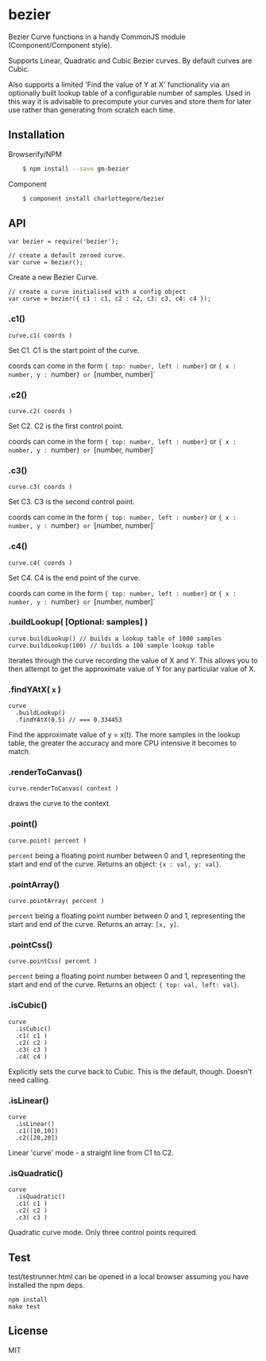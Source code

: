 # bezier

  Bezier Curve functions in a handy CommonJS module (Component/Component style).
  
  Supports Linear, Quadratic and Cubic Bezier curves. By default curves are Cubic.
  
  Also supports a limited 'Find the value of Y at X' functionality via an optionally built lookup table of a configurable number of samples. Used in this
  way it is advisable to precompute your curves and store them for later use rather than generating from scratch each time.

## Installation

Browserify/NPM

```sh
    $ npm install --save gm-bezier
```

Component

```sh
    $ component install charlottegore/bezier
```

## API

    var bezier = require('bezier');
    
    // create a default zeroed curve.
    var curve = bezier();
  
  Create a new Bezier Curve.
  
    // create a curve initialised with a config object
    var curve = bezier({ c1 : c1, c2 : c2, c3: c3, c4: c4 });

### .c1()

    curve.c1( coords )

  Set C1. C1 is the start point of the curve.

  coords can come in the form `{ top: number, left : number}` or `{ x : number, y : `number`} or `[number, number]`

### .c2()

    curve.c2( coords )

  Set C2. C2 is the first control point.

  coords can come in the form `{ top: number, left : number}` or `{ x : number, y : `number`} or `[number, number]`


### .c3()

    curve.c3( coords )

  Set C3. C3 is the second control point.

  coords can come in the form `{ top: number, left : number}` or `{ x : number, y : `number`} or `[number, number]`

### .c4()

    curve.c4( coords )

  Set C4. C4 is the end point of the curve.

  coords can come in the form `{ top: number, left : number}` or `{ x : number, y : `number`} or `[number, number]`

### .buildLookup( [Optional: samples] )

    curve.buildLookup() // builds a lookup table of 1000 samples
    curve.buildLookup(100) // builds a 100 sample lookup table
    
  Iterates through the curve recording the value of X and Y. This allows you to then attempt to get the approximate value of Y for any particular value of X.
  
### .findYAtX( `x` )

    curve
      .buildLookup()
      .findYAtX(0.5) // === 0.334453
      
  Find the approximate value of y = x(t). The more samples in the lookup table, the greater the accuracy and more CPU intensive it becomes to match. 

### .renderToCanvas()

    curve.renderToCanvas( context )

  draws the curve to the context. 

### .point()

    curve.point( percent ) 

  `percent` being a floating point number between 0 and 1, representing the start and end of the curve. Returns an object: `{x : val, y: val}`.

### .pointArray()

    curve.pointArray( percent )

  `percent` being a floating point number between 0 and 1, representing the start and end of the curve. Returns an array: `[x, y]`.

### .pointCss()

    curve.pointCss( percent )

  `percent` being a floating point number between 0 and 1, representing the start and end of the curve. Returns an object: `{ top: val, left: val}`.

    
### .isCubic()

    curve
      .isCubic()
      .c1( c1 )
      .c2( c2 )
      .c3( c3 )
      .c4( c4 )
      
  Explicitly sets the curve back to Cubic. This is the default, though. Doesn't need calling.
    
### .isLinear()

    curve
      .isLinear()
      .c1([10,10])
      .c2([20,20])
      
  Linear 'curve' mode - a straight line from C1 to C2.
  
### .isQuadratic()

    curve
      .isQuadratic()
      .c1( c1 )
      .c2( c2 )
      .c3( c3 )
      
  Quadratic curve mode. Only three control points required.

## Test

  test/testrunner.html can be opened in a local browser assuming you have installed the npm deps.

    npm install
    make test

## License

  MIT

